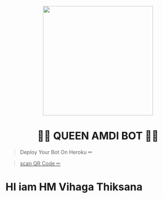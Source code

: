 <div align="center">
  <img src="https://i.ibb.co/r3wmpwr/LOGO.jpg" width="300" height="300">
  <h1>👸💎 QUEEN AMDI BOT 💎👸</h1>
</div>
<p align="center">

  > Deploy Your Bot On Heroku ✏
<div align="left"><a href=" https://heroku.com/deploy?template=https://github.com/VihagaThiksana1/QueenAmdi-Installer-1.0.7.git"></div>

> scan  QR Code ✏
<div align="left"><a href="https://replit.com/@BlackAmda/Queen-Amdi-QR-Code"https://i.ibb.co/5WRBdGh/ab1985860df7.jpg" width="150" ></a></div>

# HI iam HM Vihaga Thiksana 
